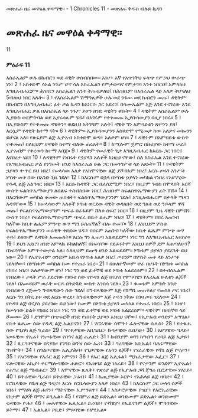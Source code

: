 ﻿
 መጽሐፈ ዜና መዋዕል ቀዳማዊ። - 1 Chronicles 11 - መጽሐፍ ቅዱስ ብሉይ ኪዳን
#  መጽሐፈ ዜና መዋዕል ቀዳማዊ።
11
### ምዕራፍ 11
እስራኤልም ሁሉ በኬብሮን ወደ ዳዊት ተሰብስበው። እነሆ፥ እኛ የአጥንትህ ፍላጭ የሥጋህ ቍራጭ ነን፤
2 ፤ አስቀድሞ ሳኦል ንጉሥ ሆኖ ሳለ እስራኤልን የምታወጣና የምታገባ አንተ ነበርህ፤ አምላክህ እግዚአብሔርም። ሕዝቤን እስራኤልን አንተ ትጠብቃለህ፤ በሕዝቤም በእስራኤል ላይ አለቃ ትሆናለህ 5ብሎህ ነበር አሉት።
3 ፤ የእስራኤልም ሽማግሌዎች ሁሉ ወደ ንጉሡ ወደ ኬብሮን መጡ፤ ዳዊትም በኬብሮን በእግዚአብሔር ፊት ቃል ኪዳን ከእነርሱ ጋር አደረገ፤ በሳሙኤልም እጅ እንደ ተናገረው እንደ እግዚአብሔር ቃል በእስራኤል ላይ ንጉሥ ይሆን ዘንድ ዳዊትን ቀቡት።
4 ፤ ዳዊትም እስራኤልም ሁሉ ኢያቡስ ወደምትባል ወደ ኢየሩሳሌም ሄዱ፤ በአገሩም የተቀመጡ ኢያቡሳውያን በዚያ ነበሩ።
5 ፤ በኢያቡስም የተቀመጡ ዳዊትን። ወደዚህ አትገባም አሉት፤ ዳዊት ግን አምባይቱን ጽዮንን ያዘ፤ እርሷም የዳዊት ከተማ ናት።
6 ፤ ዳዊትም። ኢያቡሳውያንን አስቀድሞ የሚመታ ሰው አለቃና መኰንን ይሆናል አለ። የጽሩያም ልጅ ኢዮአብ አስቀድሞ ወጣ፥ አለቃም ሆነ።
7 ፤ ዳዊትም በአምባይቱ ውስጥ ተቀመጠ፤ ስለዚህም የዳዊት ከተማ ብለው ጠሩአት።
8 ፤ ከሚሎም ጀምሮ በዙሪያው ከተማ ሠራ፤ ኢዮአብም የቀረውን ከተማ አበጀ።
9 ፤ ዳዊትም የሠራዊት ጌታ እግዚአብሔር ከእርሱ ጋር ነበርና እየበረታ ሄደ።
10 ፤ ለዳዊትም የነበሩት የኃያላን አለቆች እነዚህ ናቸው፤ ስለ እስራኤል እንደ ተናገረው የእግዚአብሔር ቃል ያነግሡት ዘንድ ከእስራኤል ሁሉ ጋር በመንግሥቱ ላይ አጸኑት።
11 ፤ የዳዊትም ኃያላን ቍጥር ይህ ነበረ፤ የሠላሳው አለቃ የአክሞናዊው ልጅ ያሾብአም ነበረ፤ እርሱ ጦሩን አንሥቶ ሦስት መቶ ሰው በአንድ ጊዜ ገደለ።
12 ፤ ከእርሱም በኋላ በሦስቱ ኃያላን መካከል የነበረ የአሆሃሂው የዱዲ ልጅ አልዓዛር ነበር።
13 ፤ እርሱ ከዳዊት ጋር በፈስደሚም ነበረ፥ በዚያም ገብስ በሞላበት እርሻ ውስጥ ፍልስጥኤማውያን ለሰልፍ ተሰብስበው ነበር፤ ሕዝቡም ከፍልስጥኤማውያን ፊት ሸሹ።
14 ፤ በእርሻውም መካከል ቆመው ጠበቁት፥ ፍልስጥኤማውያንንም ገደሉ፤ እግዚአብሔርም በታላቅ ማዳን አዳናቸው።
15 ፤ ከሠላሳውም አለቆች ሦስቱ ወርደው ዳዊት ወዳለበት ወደ ዓለቱ ወደ ዓዶላም ዋሻ መጡ፤ የፍልስጥኤማውያንም ጭፍራ በራፋይም ሸለቆ ሰፍሮ ነበር።
16 ፤ በዚያም ጊዜ ዳዊት በምሽጉ ውስጥ ነበረ፥ የፍልስጥኤማውያንም ጭፍራ በቤተ ልሔም ነበረ።
17 ፤ ዳዊትም። በበሩ አጠገብ ካለችው ከቤተ ልሔም ምንጭ ውሃ ማን ይሰጠኛል? ብሎ ተመኘ።
18 ፤ እነዚህም ሦስቱ የፍልስጥኤማውያንን ሠራዊት ቀድደው ሄዱ፥ በበሩም አጠገብ ካለችው ከቤተ ልሔም ምንጭ ውሃ ቀዱ፤ ይዘውም ለዳዊት አመጡለት። እርሱ ግን ሊጠጣ አልወደደም፥ ነገር ግን ለእግዚአብሔር አፍስሶ።
19 ፤ ይህን አደርግ ዘንድ አምላኬ ይከልክለኝ፤ በነፍሳቸው የደፈሩትም እነዚህ ሰዎች ደም እጠጣለሁን? በነፍሳቸው አምጥተውታል አለ። ስለዚህም ይጠጣ ዘንድ አልወደደም። ሦስቱም ኃያላን ያደረጉት ይህ ነው።
20 ፤ የኢዮአብም ወንድም አቢሳ የሦስቱ አለቃ ነበረ፤ ጦሩንም በሦስት መቶ ላይ አንሥቶ ገደላቸው፥ በሦስቱም መካከል ስሙ የተጠራ ነበረ።
21 ፤ በሁለተኛውም ተራ በሆኑት በሦስቱ መካከል የከበረ ነበረ፥ አለቃቸውም ሆነ፤ ነገር ግን ወደ ፊተኞቹ ወደ ሦስቱ አልደረሰም።
22 ፤ በቀብስኤልም የነበረው፥ ታላቅ ሥራ ያደረገው የጽኑዕ ሰው የዮዳሄ ልጅ በናያስ የሞዓባዊን የአሪኤል ሁለቱን ልጆች ገደለ፤ በአመዳይም ወራት ወርዶ በጕድጓድ ውስጥ አንበሳ ገደለ።
23 ፤ ቁመቱም አምስት ክንድ የነበረውን ረጅሙን ግብጻዊውን ሰው ገደለ፤ በግብጻዊውም እጅ የሸማኔ መጠቅለያ የመሰለ ጦር ነበረ፤ እርሱ ግን በትር ይዞ ወደ እርሱ ወረደ፥ ከግብጻዊውም እጅ ጦሩን ነቅሎ በገዛ ጦሩ ገደለው።
24 ፤ የዮዳሄ ልጅ በናያስ ያደረገው ይህ ነው፤ ስሙም በሦስቱ ኃያላን መካከል የተጠራ ነበር።
25 ፤ እነሆ፥ ከሠላሳው ይልቅ የከበረ ነበረ፥ ነገር ግን ወደ ፊተኞቹ ወደ ሦስቱ አልደረሰም። ዳዊትም በዘበኞቹ ላይ ሾመው።
26 ፤ ደግሞም በጭፍሮች ዘንድ የነበሩት ኃያላን እነዚህ ናቸው፤ የኢዮአብ ወንድም አሣሄል፥ የቤተ ልሔሙ ሰው የዱዲ ልጅ ኤልያናን፥
27 ፤ ሃሮራዊው ሳሞት፥ ፈሎናዊው ሴሌስ፥
28 ፤ የቴቁሔ ሰው የዒስካ ልጅ ዒራስ፥
29 ፤ ዓናቶታዊው አቢዔዜር፥ ኩሳታዊው ሴቤካይ፥
30 ፤ አሆሃዊው ዔላይ፥ ነጦፋዊው ኖኤሬ፥ የነጦፋዊው የበዓና ልጅ ሔሌድ፥
31 ፤ ከብንያም ወገን ከግብዓ የሪባይ ልጅ ኤታይ፥
32 ፤ ጲርዓቶናዊው በናያስ፥ የገዓስ ወንዝ ሰው ኡሪ፥
33 ፤ ዓረባዊው አቢኤል፥ ባሕሩማዊው ዓዝሞት፥
34 ፤ ሰዓልቦናዊው ኤሊያሕባ፥ የጊዞናዊው የአሳን ልጆች፥ የሃራራዊው የሻጌ ልጅ ዮናታን፥
35 ፤ የአሮዳዊው የአራር ልጅ አምናን፥
36 ፤ የኡር ልጅ ኤሊፋል፥ ሚኬራታዊው ኦፌር፥
37 ፤ ፍሎናዊው አኪያ፥ ቀርሜሎሳዊው ሐጽሮ፥ የኤዝባይ ልጅ ነዕራይ፥
38 ፤ የናታንም ወንድም ኢዮኤል፥ የሐግሪ ልጅ ሚብሐር፥
39 ፤ አሞናዊው ጼሌቅ፥ የጽሩያ ልጅ የኢዮአብ ጋሻ ጃግሬ ቤሮታዊው ነሃራይ፥
40 ፤ ይትራዊው ዒራስ፥ ይትራዊው ጋሬብ፥
41 ፤ ኬጢያዊው ኦርዮ፥ የአሕላይ ልጅ ዛባድ፥
42 ፤ የሮቤላዊው የሺዛ ልጅ ዓዲና፥ እርሱ የሮቤላውያን አለቃ ነበረ፥
43 ፤ ከእርሱም ጋር ሠላሳ ሰዎች ነበሩ፥ የማዕካ ልጅ ሐናን፥ ሚትናዊው ኢዮሣፍጥ፥
44 ፤ አስታሮታዊው ዖዝያ፥ የአሮኤራዊው የኮታም ልጆች ሻማና ይዒኤል፥
45 ፤ የሽምሪ ልጅ ይድኤል፥ ወንድሙም ይድኤል፥ ወንድሙም ቲዳዊው ዮሐ፥
46 ፤ መሐዋዊው ኤሊኤል፥ ይሪባይ፥ ዮሻዊያ፥ የኤልናዓም ልጆች፥ ሞዓባዊው ይትማ፥
47 ፤ ኤልኤል፥ ዖቤድ፥ ምጾባዊው የዕሢኤል። 

